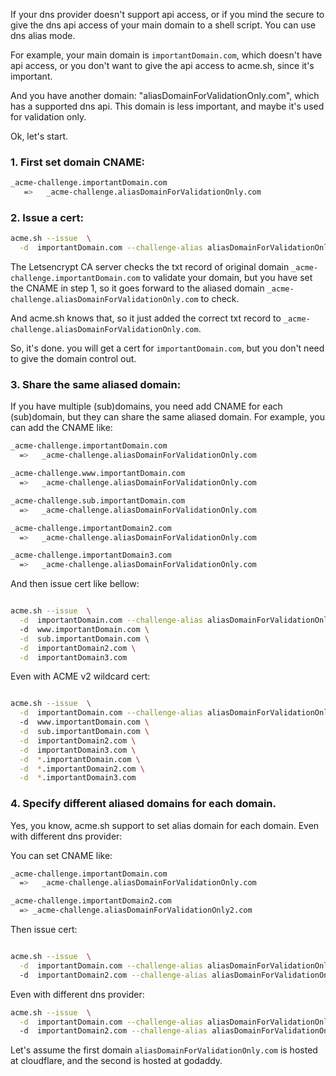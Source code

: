 If your dns provider doesn't support api access,  or if you mind the secure to give the dns api access of your main domain to a shell script.  You can use dns alias mode.

For example,  your main domain is `importantDomain.com`,  which doesn't have api access, or you don't want to give the api access to acme.sh, since it's important.

And you have another domain:  "aliasDomainForValidationOnly.com", which has a supported dns api.  This domain is less important, and maybe it's used for validation only.

Ok, let's start.

### 1. First set domain CNAME:

```sh
_acme-challenge.importantDomain.com  
   =>   _acme-challenge.aliasDomainForValidationOnly.com
```


### 2. Issue a cert:

```sh
acme.sh --issue  \
  -d  importantDomain.com --challenge-alias aliasDomainForValidationOnly.com --dns dns_cf
```

The Letsencrypt CA server checks the txt record of original domain `_acme-challenge.importantDomain.com` to validate your domain,  but you have set the CNAME in step 1,  so it goes forward to the aliased domain `_acme-challenge.aliasDomainForValidationOnly.com` to check.

And acme.sh knows that, so it just added the correct txt record to `_acme-challenge.aliasDomainForValidationOnly.com`.

So, it's done.  you will get a cert for `importantDomain.com`, but you don't need to give the domain control out.



### 3. Share the same aliased domain:

If you have multiple (sub)domains, you need add CNAME for each (sub)domain,  but they can share the same aliased domain.
For example, you can add the CNAME like:

```sh
_acme-challenge.importantDomain.com  
  =>   _acme-challenge.aliasDomainForValidationOnly.com

_acme-challenge.www.importantDomain.com  
  =>   _acme-challenge.aliasDomainForValidationOnly.com

_acme-challenge.sub.importantDomain.com  
  =>   _acme-challenge.aliasDomainForValidationOnly.com

_acme-challenge.importantDomain2.com  
  =>   _acme-challenge.aliasDomainForValidationOnly.com

_acme-challenge.importantDomain3.com  
  =>   _acme-challenge.aliasDomainForValidationOnly.com
```

And then issue cert like bellow:

```sh

acme.sh --issue  \
  -d  importantDomain.com --challenge-alias aliasDomainForValidationOnly.com --dns dns_cf
  -d  www.importantDomain.com \
  -d  sub.importantDomain.com \
  -d  importantDomain2.com \
  -d  importantDomain3.com
```

Even with ACME v2 wildcard cert:

```sh

acme.sh --issue  \
  -d  importantDomain.com --challenge-alias aliasDomainForValidationOnly.com --dns dns_cf
  -d  www.importantDomain.com \
  -d  sub.importantDomain.com \
  -d  importantDomain2.com \
  -d  importantDomain3.com \
  -d  *.importantDomain.com \
  -d  *.importantDomain2.com \
  -d  *.importantDomain3.com
```

### 4. Specify different aliased domains for each domain.

Yes, you know, acme.sh support to set alias domain for each domain. Even with different dns provider:

You can set CNAME like:

```sh
_acme-challenge.importantDomain.com  
  =>   _acme-challenge.aliasDomainForValidationOnly.com

_acme-challenge.importantDomain2.com  
  => _acme-challenge.aliasDomainForValidationOnly2.com
```

Then issue cert:

```sh

acme.sh --issue  \
  -d  importantDomain.com --challenge-alias aliasDomainForValidationOnly.com --dns dns_cf
  -d  importantDomain2.com --challenge-alias aliasDomainForValidationOnly2.com
```

Even with different dns provider:

```sh
acme.sh --issue  \
  -d  importantDomain.com --challenge-alias aliasDomainForValidationOnly.com --dns dns_cf
  -d  importantDomain2.com --challenge-alias aliasDomainForValidationOnly2.com  --dns dns_gd
```

Let's assume the first domain `aliasDomainForValidationOnly.com` is hosted at cloudflare, and the second is hosted at godaddy.


